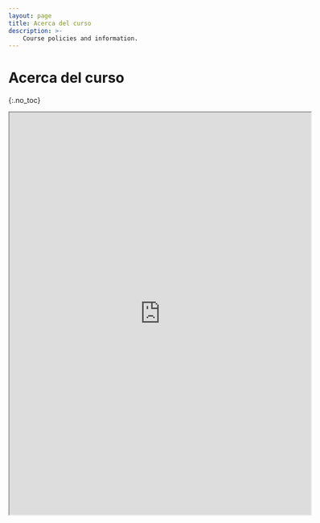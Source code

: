 ```yaml
---
layout: page
title: Acerca del curso
description: >-
    Course policies and information.
---
```


# Acerca del curso
{:.no_toc}

<iframe src="https://www.wolframcloud.com/obj/horaciotmc/Published/00.00_DataScienceOverview.nb?_embed=iframe" width="600" height="800"></iframe>
